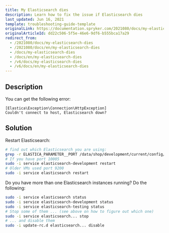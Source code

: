 ```yaml
---
title: My Elasticsearch dies
description: Learn how to fix the issue if Elasticsearch dies
last_updated: Jun 16, 2021
template: troubleshooting-guide-template
originalLink: https://documentation.spryker.com/2021080/docs/my-elasticsearch-dies
originalArticleId: dd22c506-5f5e-46e6-9df6-b555bca17a29
redirect_from:
  - /2021080/docs/my-elasticsearch-dies
  - /2021080/docs/en/my-elasticsearch-dies
  - /docs/my-elasticsearch-dies
  - /docs/en/my-elasticsearch-dies
  - /v6/docs/my-elasticsearch-dies
  - /v6/docs/en/my-elasticsearch-dies
---
```


## Description

You can get the following error:

```
[Elastica\Exception\Connection\HttpException]
Couldn't connect to host, Elasticsearch down?
```

## Solution

Restart Elasticsearch:

```bash
# find out which Elasticsearch you are using:
grep -r ELASTICA_PARAMETER__PORT /data/shop/development/current/config/Shared
# If you have port 10005
sudo -i service elasticsearch-development restart
# Older VMs used port 9200
sudo -i service elasticsearch restart
```

Do you have more than one Elasticsearch instances running? Do the following:

```bash
sudo -i service elasticsearch status
sudo -i service elasticsearch-development status
sudo -i service elasticsearch-testing status
# Stop some of them ... (see above on how to figure out which one)
sudo -i service elasticsearch... stop
# ... and disable them
sudo -i update-rc.d elasticsearch... disable
```
